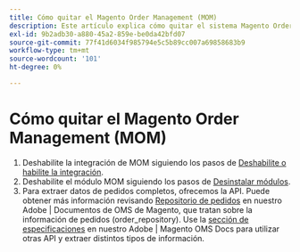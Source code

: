 ```yaml
---
title: Cómo quitar el Magento Order Management (MOM)
description: Este artículo explica cómo quitar el sistema Magento Order Management (MOM).
exl-id: 9b2adb30-a880-45a2-859e-be0da42bfd07
source-git-commit: 77f41d6034f985794e5c5b89cc007a69858683b9
workflow-type: tm+mt
source-wordcount: '101'
ht-degree: 0%

---
```


# Cómo quitar el Magento Order Management (MOM)

1. Deshabilite la integración de MOM siguiendo los pasos de [Deshabilite o habilite la integración](https://commerce-docs.github.io/oms-documentation-archive/integration/connector/#disable-or-enable-the-integration).
1. Deshabilite el módulo MOM siguiendo los pasos de [Desinstalar módulos](/docs/commerce-operations/installation-guide/tutorials/uninstall-modules.html).
1. Para extraer datos de pedidos completos, ofrecemos la API. Puede obtener más información revisando [Repositorio de pedidos](https://commerce-docs.github.io/oms-documentation-archive/specifications/#magento.sales.order_repository) en nuestro Adobe | Documentos de OMS de Magento, que tratan sobre la información de pedidos (order_repository). Use la [sección de especificaciones](https://commerce-docs.github.io/oms-documentation-archive/specifications/#services) en nuestro Adobe | Magento OMS Docs para utilizar otras API y extraer distintos tipos de información.
